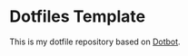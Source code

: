 Dotfiles Template
=================

This is my dotfile repository based on [Dotbot][dotbot].

[dotbot]: https://github.com/anishathalye/dotbot
